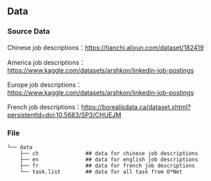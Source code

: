 ## Data
### Source Data
Chinese job descriptions：https://tianchi.aliyun.com/dataset/182419

America job descriptions：https://www.kaggle.com/datasets/arshkon/linkedin-job-postings

Europe job descriptions：https://www.kaggle.com/datasets/arshkon/linkedin-job-postings

French job descriptions：https://borealisdata.ca/dataset.xhtml?persistentId=doi:10.5683/SP3/CHUEJM

### File
```
└── data
    ├── ch               ## data for chinese job descriptions
    ├── en               ## data for english job descriptions
    ├── fr               ## data for french job descriptions
    └── task.list        ## data for all task from O*Net
```